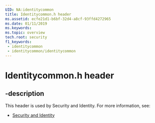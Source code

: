 ```yaml
---
UID: NA:identitycommon
title: Identitycommon.h header
ms.assetid: ecfe21d1-b6bf-32d4-a8cf-93ffd4272965
ms.date: 01/11/2019
ms.keywords: 
ms.topic: overview
tech.root: security
f1_keywords:
 - identitycommon
 - identitycommon/identitycommon
---
```


# Identitycommon.h header


## -description

This header is used by Security and Identity. For more information, see:

- [Security and Identity](../_security/index.md)

